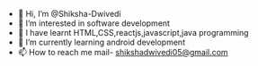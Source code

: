 - 👋 Hi, I’m @Shiksha-Dwivedi
- 👀 I’m interested in software development
- 🌱 I have learnt HTML,CSS,reactjs,javascript,java programming 
- 💞️ I’m currently learning android development
- 📫 How to reach me mail- shikshadwivedi05@gmail.com

<!---
Shiksha-Dwivedi/Shiksha-Dwivedi is a ✨ special ✨ repository because its `README.md` (this file) appears on your GitHub profile.
You can click the Preview link to take a look at your changes.
--->
